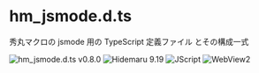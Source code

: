 # hm_jsmode.d.ts

秀丸マクロの jsmode 用の TypeScript 定義ファイル とその構成一式

![hm_jsmode.d.ts v0.8.0](https://img.shields.io/badge/hm__jsmode.d.ts-v0.8.0-6479ff.svg)
![Hidemaru 9.19](https://img.shields.io/badge/Hidemaru-v9.19-6479ff.svg)
![JScript](https://img.shields.io/badge/JScript-OK-6479ff.svg)
![WebView2](https://img.shields.io/badge/WebView2-OK-6479ff.svg)
